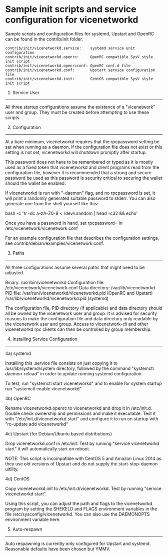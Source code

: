 Sample init scripts and service configuration for vicenetworkd
==========================================================

Sample scripts and configuration files for systemd, Upstart and OpenRC
can be found in the contrib/init folder.

    contrib/init/vicenetworkd.service:    systemd service unit configuration
    contrib/init/vicenetworkd.openrc:     OpenRC compatible SysV style init script
    contrib/init/vicenetworkd.openrcconf: OpenRC conf.d file
    contrib/init/vicenetworkd.conf:       Upstart service configuration file
    contrib/init/vicenetworkd.init:       CentOS compatible SysV style init script

1. Service User
---------------------------------

All three startup configurations assume the existence of a "vicenetwork" user
and group.  They must be created before attempting to use these scripts.

2. Configuration
---------------------------------

At a bare minimum, vicenetworkd requires that the rpcpassword setting be set
when running as a daemon.  If the configuration file does not exist or this
setting is not set, vicenetworkd will shutdown promptly after startup.

This password does not have to be remembered or typed as it is mostly used
as a fixed token that vicenetworkd and client programs read from the configuration
file, however it is recommended that a strong and secure password be used
as this password is security critical to securing the wallet should the
wallet be enabled.

If vicenetworkd is run with "-daemon" flag, and no rpcpassword is set, it will
print a randomly generated suitable password to stderr.  You can also
generate one from the shell yourself like this:

bash -c 'tr -dc a-zA-Z0-9 < /dev/urandom | head -c32 && echo'

Once you have a password in hand, set rpcpassword= in /etc/vicenetwork/vicenetwork.conf

For an example configuration file that describes the configuration settings,
see contrib/debian/examples/vicenetwork.conf.

3. Paths
---------------------------------

All three configurations assume several paths that might need to be adjusted.

Binary:              /usr/bin/vicenetworkd
Configuration file:  /etc/vicenetwork/vicenetwork.conf
Data directory:      /var/lib/vicenetworkd
PID file:            /var/run/vicenetworkd/vicenetworkd.pid (OpenRC and Upstart)
                     /var/lib/vicenetworkd/vicenetworkd.pid (systemd)

The configuration file, PID directory (if applicable) and data directory
should all be owned by the vicenetwork user and group.  It is advised for security
reasons to make the configuration file and data directory only readable by the
vicenetwork user and group.  Access to vicenetwork-cli and other vicenetworkd rpc clients
can then be controlled by group membership.

4. Installing Service Configuration
-----------------------------------

4a) systemd

Installing this .service file consists on just copying it to
/usr/lib/systemd/system directory, followed by the command
"systemctl daemon-reload" in order to update running systemd configuration.

To test, run "systemctl start vicenetworkd" and to enable for system startup run
"systemctl enable vicenetworkd"

4b) OpenRC

Rename vicenetworkd.openrc to vicenetworkd and drop it in /etc/init.d.  Double
check ownership and permissions and make it executable.  Test it with
"/etc/init.d/vicenetworkd start" and configure it to run on startup with
"rc-update add vicenetworkd"

4c) Upstart (for Debian/Ubuntu based distributions)

Drop vicenetworkd.conf in /etc/init.  Test by running "service vicenetworkd start"
it will automatically start on reboot.

NOTE: This script is incompatible with CentOS 5 and Amazon Linux 2014 as they
use old versions of Upstart and do not supply the start-stop-daemon uitility.

4d) CentOS

Copy vicenetworkd.init to /etc/init.d/vicenetworkd. Test by running "service vicenetworkd start".

Using this script, you can adjust the path and flags to the vicenetworkd program by
setting the SHEKELD and FLAGS environment variables in the file
/etc/sysconfig/vicenetworkd. You can also use the DAEMONOPTS environment variable here.

5. Auto-respawn
-----------------------------------

Auto respawning is currently only configured for Upstart and systemd.
Reasonable defaults have been chosen but YMMV.
